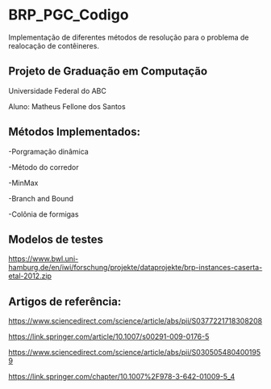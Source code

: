 # BRP_PGC_Codigo
Implementação de diferentes métodos de resolução para o problema de realocação de contêineres.

## Projeto de Graduação em Computação

Universidade Federal do ABC

Aluno: Matheus Fellone dos Santos


## Métodos Implementados:

-Porgramação dinâmica

-Método do corredor

-MinMax

-Branch and Bound

-Colônia de formigas


## Modelos de testes 

https://www.bwl.uni-hamburg.de/en/iwi/forschung/projekte/dataprojekte/brp-instances-caserta-etal-2012.zip

## Artigos de referência:

https://www.sciencedirect.com/science/article/abs/pii/S0377221718308208

https://link.springer.com/article/10.1007/s00291-009-0176-5

https://www.sciencedirect.com/science/article/abs/pii/S0305054804001959

https://link.springer.com/chapter/10.1007%2F978-3-642-01009-5_4

